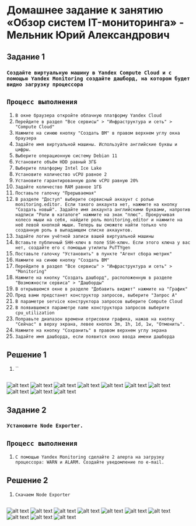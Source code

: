 # Домашнее задание к занятию «Обзор систем IT-мониторинга» - Мельник Юрий Александрович


## Задание 1

### `Создайте виртуальную машину в Yandex Compute Cloud и с помощью Yandex Monitoring создайте дашборд, на котором будет видно загрузку процессора`
## `Процесс выполнения`

1.  `В окне браузера откройте облачную платформу Yandex Cloud`
2.  `Перейдите в раздел "Все сервисы" > "Инфраструктура и сеть" > "Compute Cloud"`
3.  `Нажмите на синюю кнопку "Создать ВМ" в правом верхнем углу окна браузера`
4.  `Задайте имя виртуальной машины. Используйте английские буквы и цифры.`
5.  `Выберите операционную систему Debian 11`
6.  `Установите объём HDD равный 3ГБ`
7.  `Выберите платформу Intel Ice Lake`
8.  `Установите количество vCPU равное 2`
9.  `Установите гарантированную долю vCPU равную 20%`
10. `Задайте количество RAM равное 1ГБ`
11. `Поставьте галочку "Прерываемая"`
12. `В разделе "Доступ" выберите сервисный аккаунт с ролью monitoring.editor. Если такого аккаунта нет, нажмите на кнопку "Создать новый". Задайте имя аккаунта английскими буквами, напротив надписи "Роли в каталоге" нажмите на знак "плюс". Прокручивая колесо мыши на себя, найдите роль monitoring.editor и нажмите на неё левой кнопкой мыши. Теперь вы сможете найти только что созданную роль в выпадающем списке аккаунтов.`
13. `Задайте логин учётной записи вашей виртуальной машины`
14. `Вставьте публичный SHH-ключ в поле SSH-ключ. Если этого ключа у вас нет, создайте его с помощью утилиты PuTTYgen`
15. `Поставьте галочку "Установить" в пункте "Агент сбора метрик"`
16. `Нажмите на синюю кнопку "Создать ВМ"`
17. `Перейдите в раздел "Все сервисы" > "Инфраструктура и сеть" > "Monitoring"`
18. `Нажмите на кнопку "Создать дашборд", расположенную в разделе "Возможности сервиса" > "Дашборды"`
19. `В открывшемся окне в разделе "Добавить виджет" нажмите на "График"`
20. `Пред вами предстанет конструктор запросов, выберите "Запрос А"`
21. `В параметре service конструктора запросов выберите Compute Cloud`
22. `В появившемся параметре name конструктора запросов выберите cpu_utilization`
23. `Поправьте диапазон времени отрисовки графика, нажав на кнопку "Сейчас" в верху экрана, левее кнопок 3m, 1h, 1d, 1w, "Отменить".`
24. `Нажмите на кнопку "Сохранить" в правом верхнем углу экрана`
25. `Задайте имя дашборда, если появится окно ввода имени дашборда`

 



## Решение 1
1. ``
 
 ```
 
 ```
 ![alt text](https://github.com/ysatii/Yandex-Monitoring/blob/main/img/image1.jpg)
 ![alt text](https://github.com/ysatii/Yandex-Monitoring/blob/main/img/image1_1.jpg)
 ![alt text](https://github.com/ysatii/Yandex-Monitoring/blob/main/img/image1_2.jpg)
 ![alt text](https://github.com/ysatii/Yandex-Monitoring/blob/main/img/image1_3.jpg)
 ![alt text](https://github.com/ysatii/Yandex-Monitoring/blob/main/img/image1_4.jpg)
 ![alt text](https://github.com/ysatii/Yandex-Monitoring/blob/main/img/image1_5.jpg)
 ![alt text](https://github.com/ysatii/Yandex-Monitoring/blob/main/img/image1_6.jpg)
 ![alt text](https://github.com/ysatii/Yandex-Monitoring/blob/main/img/image1_7.jpg)
 ![alt text](https://github.com/ysatii/Yandex-Monitoring/blob/main/img/image1_8.jpg)
 ![alt text](https://github.com/ysatii/Yandex-Monitoring/blob/main/img/image1_9.jpg)
         


 
## Задание 2

### `Установите Node Exporter.`
## `Процесс выполнения`

1. `С помощью Yandex Monitoring сделайте 2 алерта на загрузку процессора: WARN и ALARM. Создайте уведомление по e-mail.`

## Решение 2
1. `Скачаем Node Exporter`
 
 ```
 
 ```
 ![alt text](https://github.com/ysatii/Yandex-Monitoring/blob/main/img/image2.jpg)
 ![alt text](https://github.com/ysatii/Yandex-Monitoring/blob/main/img/image2_1.jpg)
 ![alt text](https://github.com/ysatii/Yandex-Monitoring/blob/main/img/image2_2.jpg)
 ![alt text](https://github.com/ysatii/Yandex-Monitoring/blob/main/img/image2_3.jpg)
 ![alt text](https://github.com/ysatii/Yandex-Monitoring/blob/main/img/image2_4.jpg)
 ![alt text](https://github.com/ysatii/Yandex-Monitoring/blob/main/img/image2_5.jpg)
 ![alt text](https://github.com/ysatii/Yandex-Monitoring/blob/main/img/image2_6.jpg)
 ![alt text](https://github.com/ysatii/Yandex-Monitoring/blob/main/img/image2_7.jpg)
 ![alt text](https://github.com/ysatii/Yandex-Monitoring/blob/main/img/image2_8.jpg)
 ![alt text](https://github.com/ysatii/Yandex-Monitoring/blob/main/img/image2_9.jpg)


 

